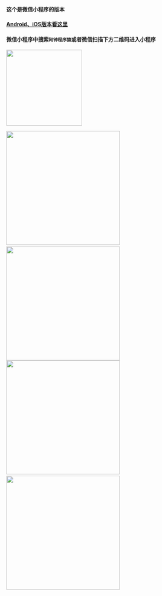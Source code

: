 #### 这个是微信小程序的版本
#### [Android、iOS版本看这里](https://github.com/azhon/Time/tree/master)
#### 微信小程序中搜索`阿钟程序猿`或者微信扫描下方二维码进入小程序

<img src="https://github.com/azhon/Time/blob/master/effectImage/20171122125331856.jpeg" width="200">

<img src="https://github.com/azhon/Time/blob/WeChatApp/effectImage/IMG_6058.jpg" width="300">　　<img src="https://github.com/azhon/Time/blob/WeChatApp/effectImage/IMG_6059.jpg" width="300">
<img src="https://github.com/azhon/Time/blob/WeChatApp/effectImage/IMG_6060.jpg" width="300">　　<img src="https://github.com/azhon/Time/blob/WeChatApp/effectImage/IMG_6061.jpg" width="300">



